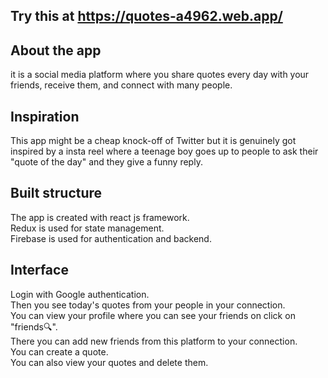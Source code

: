 ## Try this at https://quotes-a4962.web.app/

## About the app
it is a social media platform where you share quotes every day with your friends, receive them, and connect with many people.

## Inspiration
This app might be a cheap knock-off of Twitter but it is genuinely got inspired by a insta reel where a teenage boy goes up to people 
to ask their "quote of the day" and they give a funny reply. 

## Built structure
The app is created with react js framework.<br/>
Redux is used for state management.<br/>
Firebase is used  for authentication and backend.<br/>

## Interface
Login with Google authentication.<br/>
Then you see today's quotes from your people in your connection.<br/>
You can view your profile where you can see your friends on click on "friends🔍".<br/>
There you can add new friends from this platform to your connection.<br/>
You can create a quote.<br/> 
You can also view your quotes and delete them.<br/> 


